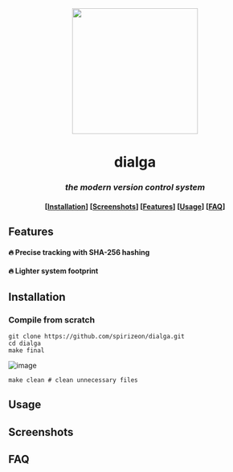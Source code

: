 <div align="center">
<img src="https://github.com/Spirizeon/dialga/assets/123345456/fcc540b3-deb1-4cac-a952-2800eaea114b" width="250px" height="auto" />


# dialga
### *the modern version control system*



<h4 align="center">
  [<a href="#installation">Installation</a>]
  [<a href="#screenshots">Screenshots</a>]
  [<a href="#features">Features</a>]
  [<a href="#usage">Usage</a>]
  [<a href="#faq">FAQ</a>]
</h4>

</div>

## Features
#### 🔥 Precise tracking with SHA-256 hashing 
#### 🔥 Lighter system footprint 

## Installation

### Compile from scratch
```
git clone https://github.com/spirizeon/dialga.git
cd dialga
make final
```
![image](https://github.com/Spirizeon/dialga/assets/123345456/a8fa74c2-fd33-4277-af68-7c2a87e96047)
```
make clean # clean unnecessary files
```

## Usage
## Screenshots
## FAQ

